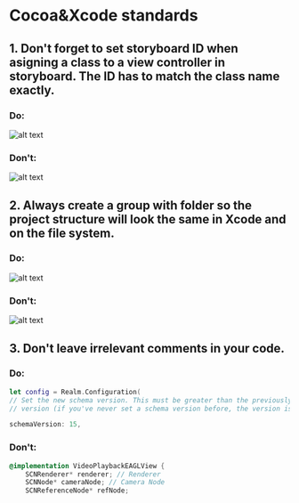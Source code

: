 # Cocoa&Xcode standards

## 1. Don't forget to set storyboard ID when asigning a class to a view controller in storyboard. The ID has to match the class name exactly.

### Do:
![alt text](https://github.com/degordian/ios-coding-standards/blob/assets/docs/Cocoa/assets/storyboardIdentifierdDo.png?raw=true)

### Don't:
![alt text](https://github.com/degordian/ios-coding-standards/blob/assets/docs/Cocoa/assets/storyboardIdentifierdDont.png?raw=true)


## 2. Always create a group with folder so the project structure will look the same in Xcode and on the file system.

### Do:
![alt text](https://github.com/degordian/ios-coding-standards/blob/assets/docs/Cocoa/assets/folderDo.png?raw=true)

### Don't:
![alt text](https://github.com/degordian/ios-coding-standards/blob/assets/docs/Cocoa/assets/folderDont.png?raw=true)


## 3. Don't leave irrelevant comments in your code.

### Do:

```swift
let config = Realm.Configuration(
// Set the new schema version. This must be greater than the previously used
// version (if you've never set a schema version before, the version is 0).

schemaVersion: 15,
```

### Don't:

```objective-c
@implementation VideoPlaybackEAGLView {
    SCNRenderer* renderer; // Renderer
    SCNNode* cameraNode; // Camera Node
    SCNReferenceNode* refNode;
```
